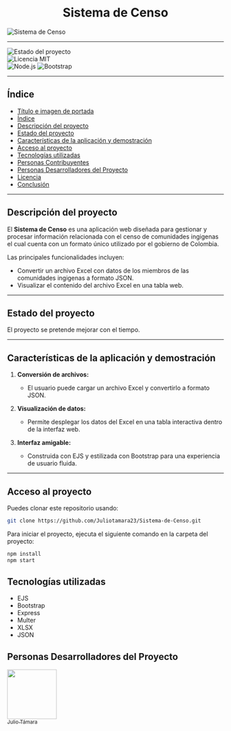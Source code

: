 # <h1 align="center">Sistema de Censo</h1>

![Sistema de Censo](https://via.placeholder.com/1200x400?text=Sistema+de+Censos)  

---

![Estado del proyecto](https://img.shields.io/badge/Estado-En%20desarrollo-yellow)  
![Licencia MIT](https://img.shields.io/badge/Licencia-MIT-blue)  
![Node.js](https://img.shields.io/badge/Node.js-%3E%3D22.12.0-green)
![Bootstrap](https://img.shields.io/badge/Bootstrap-5.x-blue)  

---

## Índice  

* [Título e imagen de portada](#Sistema-de-Censo)
* [Índice](#índice)  
* [Descripción del proyecto](#descripción-del-proyecto)  
* [Estado del proyecto](#estado-del-proyecto)  
* [Características de la aplicación y demostración](#características-de-la-aplicación-y-demostración)  
* [Acceso al proyecto](#acceso-al-proyecto)  
* [Tecnologías utilizadas](#tecnologías-utilizadas)  
* [Personas Contribuyentes](#personas-contribuyentes)  
* [Personas Desarrolladores del Proyecto](#personas-desarrolladores-del-proyecto)  
* [Licencia](#licencia)  
* [Conclusión](#conclusión)  

---

## Descripción del proyecto  
El **Sistema de Censo** es una aplicación web diseñada para gestionar y procesar información relacionada con el censo de comunidades ingigenas el cual cuenta con un formato único utilizado por el gobierno de Colombia. 

Las principales funcionalidades incluyen:
- Convertir un archivo Excel con datos de los miembros de las comunidades ingigenas a formato JSON.
- Visualizar el contenido del archivo Excel en una tabla web.

---

## Estado del proyecto  
El proyecto se pretende mejorar con el tiempo.

---

## Características de la aplicación y demostración  
1. **Conversión de archivos:**  
   - El usuario puede cargar un archivo Excel y convertirlo a formato JSON.  

2. **Visualización de datos:**  
   - Permite desplegar los datos del Excel en una tabla interactiva dentro de la interfaz web.  

3. **Interfaz amigable:**  
   - Construida con EJS y estilizada con Bootstrap para una experiencia de usuario fluida.  

---

## Acceso al proyecto  
Puedes clonar este repositorio usando:  
```bash
git clone https://github.com/Juliotamara23/Sistema-de-Censo.git
```
Para iniciar el proyecto, ejecuta el siguiente comando en la carpeta del proyecto:
```bash
npm install
npm start
```

## Tecnologías utilizadas

- EJS
- Bootstrap
- Express
- Multer
- XLSX
- JSON

## Personas Desarrolladores del Proyecto

[<img src="https://avatars.githubusercontent.com/u/48834639?s=400&u=4530216adb4ffc12ae61ed48e20a61d2dcc46d72&v=4" width=115><br><sub>Julio Támara</sub>](https://github.com/Juliotamara23)